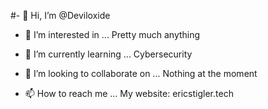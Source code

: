 #- 👋 Hi, I’m @Deviloxide
- 👀 I’m interested in ...
Pretty much anything

- 🌱 I’m currently learning ...
Cybersecurity

- 💞️ I’m looking to collaborate on ... 
Nothing at the moment

- 📫 How to reach me ...
My website: ericstigler.tech

<!---
Deviloxide/Deviloxide is a ✨ special ✨ repository because its `README.md` (this file) appears on your GitHub profile.
You can click the Preview link to take a look at your changes.
--->

